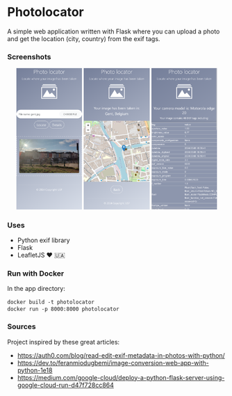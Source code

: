 # Photolocator

A simple web application written with Flask where you can upload a photo and get the location (city, country) from the exif tags.

### Screenshots

<p align="center">
  <img src="screenshots/screenshot1.png" alt="home" width="30%"/>
  <img src="screenshots/screenshot2.png" alt="locate" width="30%"/>
  <img src="screenshots/screenshot3.png" alt="details" width="30%"/>
</p>

### Uses

* Python exif library
* Flask
* LeafletJS :heart: 🇺🇦

### Run with Docker

In the app directory:

    docker build -t photolocator
    docker run -p 8000:8000 photolocator

### Sources

Project inspired by these great articles: 

* https://auth0.com/blog/read-edit-exif-metadata-in-photos-with-python/
* https://dev.to/feranmiodugbemi/image-conversion-web-app-with-python-1e18
* https://medium.com/google-cloud/deploy-a-python-flask-server-using-google-cloud-run-d47f728cc864



